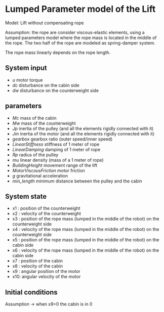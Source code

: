 # Lumped Parameter model of the Lift

Model: Lift without compensating rope

Assumption: the rope are consider viscous-elastic elements, using a lumped parameters model where the rope mass is located in the middle of the rope. The two half of the rope are modeled as spring-damper system.

The rope mass linearly depends on the rope length.

 

## System input
- _u_   motor torque
- _dc_  disturbance on the cabin side
- _dw_  disturbance on the counterweight side

## parameters
- _Mc_ mass of the cabin
- _Mw_ mass of the counterweight
- _Jp_ inertia of the pulley (and all the elements rigidly connected with it)
- _Jm_ inertia of the motor (and all the elements rigidly connected with it)
- _gearbox_  gearbox ratio (outer speed/inner speed)
- _LinearStiffness_ stiffness of 1 meter of rope
- _LinearDamping_  damping of 1 meter of rope
- _Rp_  radius of the pulley
- _mu_   linear density (mass of a 1 meter of rope)
- _BuildingHeight_ movement range of the lift
- _MotorViscousFriction_ motor friction
- _g_ gravitational acceleration
- _min_length_ minimum distance between the pulley and the cabin


## System state
- x1 : position of the counterweight
- x2 : velocity of the counterweight
- x3 : position of the rope mass (lumped in the middle of the robot) on the counterweight side
- x4 : velocity of the rope mass (lumped in the middle of the robot) on the counterweight side
- x5 : position of the rope mass (lumped in the middle of the robot) on the cabin side
- x6 : velocity of the rope mass (lumped in the middle of the robot) on the cabin side
- x7 : position of the cabin
- x8 : velocity of the cabin
- x9 : angular position of the motor
- x10: angular velocity of the motor

## Initial conditions
Assumption -> when x9=0 the cabin is in 0

